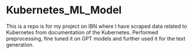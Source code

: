 # Kubernetes_ML_Model
This is a repo is for my project on IBN where I have scraped data related to Kubernetes from documentation of the Kubernetes. Performed preprocessing, fine tuned it on GPT models and further used it for the text generation.
